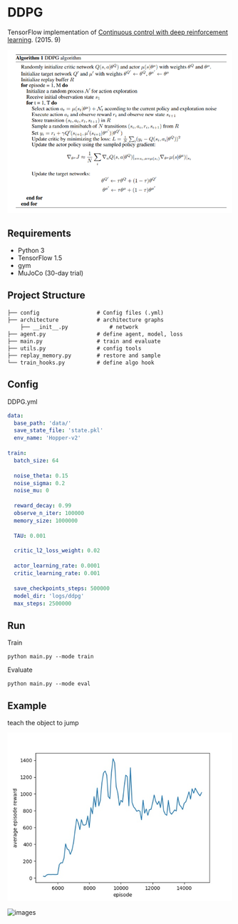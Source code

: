 # DDPG

TensorFlow implementation of [Continuous control with deep reinforcement learning](https://arxiv.org/pdf/1509.02971.pdf). (2015. 9)

![images](images/paper1.png)

## Requirements

- Python 3
- TensorFlow 1.5
- gym
- MuJoCo (30-day trial)


## Project Structure


    ├── config                  # Config files (.yml)
    ├── architecture            # architecture graphs
        ├── __init__.py             # network
    ├── agent.py                # define agent, model, loss
    ├── main.py                 # train and evaluate
    ├── utils.py                # config tools 
    ├── replay_memory.py        # restore and sample 
    └── train_hooks.py          # define algo hook
    

## Config

DDPG.yml

```yml
data:
  base_path: 'data/'
  save_state_file: 'state.pkl'
  env_name: 'Hopper-v2'

train:
  batch_size: 64

  noise_theta: 0.15
  noise_sigma: 0.2
  noise_mu: 0

  reward_decay: 0.99
  observe_n_iter: 100000
  memory_size: 1000000

  TAU: 0.001

  critic_l2_loss_weight: 0.02

  actor_learning_rate: 0.0001
  critic_learning_rate: 0.001

  save_checkpoints_steps: 500000
  model_dir: 'logs/ddpg'
  max_steps: 2500000
```


## Run


Train

```
python main.py --mode train
```

Evaluate

```
python main.py --mode eval
```

## Example
teach the object to jump
  
![images](images/reward.jpg)


![images](images/example.gif)
